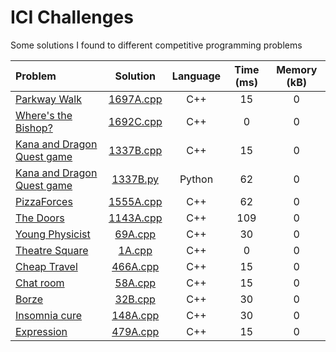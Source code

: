 # ICI Challenges
Some solutions I found to different competitive programming problems

|Problem|Solution|Language|Time (ms)|Memory (kB)|
|:--------|:--------:|:--------:|:---:|:-------:|
|[Parkway Walk](https://codeforces.com/problemset/problem/1697/A)|[1697A.cpp](1697A.cpp)|C++|15|0|
|[Where's the Bishop?](https://codeforces.com/problemset/problem/1692/C)|[1692C.cpp](1692C.cpp)|C++|0|0|
|[Kana and Dragon Quest game](https://codeforces.com/problemset/problem/1337/B)|[1337B.cpp](1337B.cpp)|C++|15|0|
|[Kana and Dragon Quest game](https://codeforces.com/problemset/problem/1337/B)|[1337B.py]((1337B.py))|Python|62|0|
|[PizzaForces](https://codeforces.com/problemset/problem/1555/A)|[1555A.cpp](1555A.cpp)|C++|62|0|
|[The Doors](https://codeforces.com/problemset/problem/1143/A)|[1143A.cpp](1143A.cpp)|C++|109|0|
|[Young Physicist](https://codeforces.com/problemset/problem/69/A)|[69A.cpp](69A.cpp)|C++|30|0|
|[Theatre Square](https://codeforces.com/problemset/problem/1/A)|[1A.cpp](1A.cpp)|C++|0|0|
|[Cheap Travel](https://codeforces.com/problemset/problem/466/A)|[466A.cpp](466A.cpp)|C++|15|0|
|[Chat room](https://codeforces.com/problemset/problem/58/A)|[58A.cpp](58A.cpp)|C++|15|0|
|[Borze](https://codeforces.com/problemset/problem/32/B)|[32B.cpp](32B.cpp)|C++|30|0|
|[Insomnia cure](https://codeforces.com/problemset/problem/148/A)|[148A.cpp](148A.cpp)|C++|30|0|
|[Expression](https://codeforces.com/contest/479/problem/A)|[479A.cpp](479A.cpp)|C++|15|0
